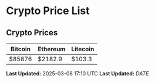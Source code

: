 # Crypto Price List

## Crypto Prices
| Bitcoin | Ethereum | Litecoin |
| ------- | -------- | -------- |
| $85876 | $2182.9 | $103.3 |
**Last Updated:** 2025-03-08 17:10 UTC
**Last Updated:** $DATE$
